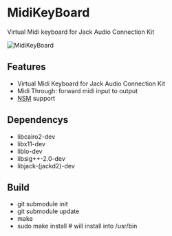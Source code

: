 # MidiKeyBoard
Virtual Midi keyboard for Jack Audio Connection Kit

![MidiKeyBoard](https://github.com/brummer10/MidiKeyBoard/raw/master/MidiKeyBoard.png)


## Features

- Virtual Midi Keyboard for Jack Audio Connection Kit
- Midi Through: forward midi input to output
- [NSM](https://linuxaudio.github.io/new-session-manager/) support

## Dependencys

- libcairo2-dev
- libx11-dev
- liblo-dev
- libsig++-2.0-dev
- libjack-(jackd2)-dev

## Build

- git submodule init
- git submodule update
- make
- sudo make install # will install into /usr/bin
